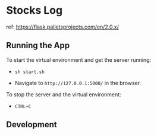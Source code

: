 # Stocks Log

ref: https://flask.palletsprojects.com/en/2.0.x/


## Running the App
To start the virtual environment and get the server running:

* `sh start.sh`

* Navigate to `http://127.0.0.1:5000/` in the browser.

To stop the server and the virtual environment:

* `CTRL+C`

## Development



